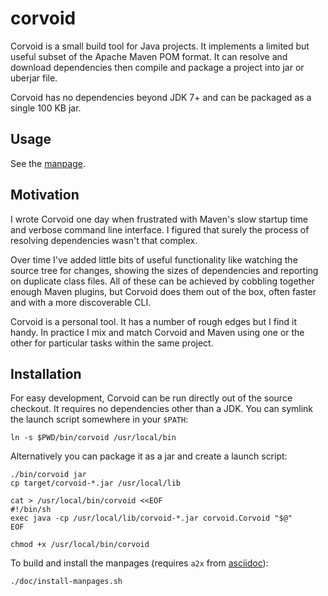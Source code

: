 corvoid
=======

Corvoid is a small build tool for Java projects. It implements a limited but
useful subset of the Apache Maven POM format.  It can resolve and download
dependencies then compile and package a project into jar or uberjar file.

Corvoid has no dependencies beyond JDK 7+ and can be packaged as a
single 100 KB jar.

Usage
-----

See the [manpage](doc/corvoid.adoc).

Motivation
----------

I wrote Corvoid one day when frustrated with Maven's slow startup time
and verbose command line interface. I figured that surely the
process of resolving dependencies wasn't that complex.

Over time I've added little bits of useful functionality like watching
the source tree for changes, showing the sizes of dependencies and
reporting on duplicate class files. All of these can be achieved
by cobbling together enough Maven plugins, but Corvoid does them
out of the box, often faster and with a more discoverable CLI.

Corvoid is a personal tool. It has a number of rough edges but I find it
handy. In practice I mix and match Corvoid and Maven using one or the other
for particular tasks within the same project.

Installation
------------

For easy development, Corvoid can be run directly out of the source checkout.
It requires no dependencies other than a JDK. You can symlink the launch
script somewhere in your `$PATH`:

    ln -s $PWD/bin/corvoid /usr/local/bin

Alternatively you can package it as a jar and create a launch script:

    ./bin/corvoid jar
    cp target/corvoid-*.jar /usr/local/lib

    cat > /usr/local/bin/corvoid <<EOF
    #!/bin/sh
    exec java -cp /usr/local/lib/corvoid-*.jar corvoid.Corvoid "$@"
    EOF

    chmod +x /usr/local/bin/corvoid

To build and install the manpages (requires `a2x` from [asciidoc]):

    ./doc/install-manpages.sh

[asciidoc]: http://www.methods.co.nz/asciidoc/